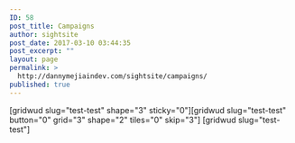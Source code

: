```yaml
---
ID: 58
post_title: Campaigns
author: sightsite
post_date: 2017-03-10 03:44:35
post_excerpt: ""
layout: page
permalink: >
  http://dannymejiaindev.com/sightsite/campaigns/
published: true
---
```

[gridwud slug="test-test" shape="3" sticky="0"][gridwud slug="test-test" button="0" grid="3" shape="2" tiles="0" skip="3"] [gridwud slug="test-test"]